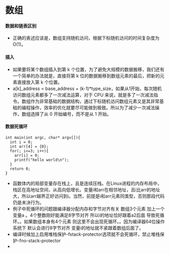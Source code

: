 # 数组
#### 数据和链表区别
* 正确的表述应该是，数组支持随机访问，根据下标随机访问的时间复杂度为 O(1)。

#### 插入
* 如果要将某个数组插入到第 k 个位置，为了避免大规模的数据搬移，我们还有一个简单的办法就是，直接将第 k 位的数据搬移到数组元素的最后，把新的元素直接放入第 k 个位置。
* a[k]_address = base_address + (k-1)*type_size，如果从1开始，每次随机访问数组元素都多了一次减法运算，对于 CPU 来说，就是多了一次减法指令。数组作为非常基础的数据结构，通过下标随机访问数组元素又是其非常基础的编程操作，效率的优化就要尽可能做到极致。所以为了减少一次减法操作，数组选择了从 0 开始编号，而不是从 1 开始。

#### 数据死循环
```
int main(int argc, char* argv[]){
  int i = 0;
  int arr[4] = {0};
  for(; i<=3; i++){
    arr[i] = 0;
    printf("hello world\n");
  }
  return 0;
}
```
* 函数体内的局部变量存在栈上，且是连续压栈。在Linux进程的内存布局中，栈区在高地址空间，从高向低增长。变量i和arr在相邻地址，且i比arr的地址大，所以arr越界正好访问到i。当然，前提是i和arr元素同类型，否则那段代码仍是未决行为。
* 例子中死循环的问题跟编译器分配内存和字节对齐有关 数组3个元素 加上一个变量a 。4个整数刚好能满足8字节对齐 所以i的地址恰好跟着a2后面 导致死循环。。如果数组本身有4个元素 则这里不会出现死循环。。因为编译器64位操作系统下 默认会进行8字节对齐 变量i的地址就不紧跟着数组后面了。
* 编译时候加上启用堆栈保护-fstack-protector选项就不会死循环，禁止堆栈保护-fno-stack-protector
* 
